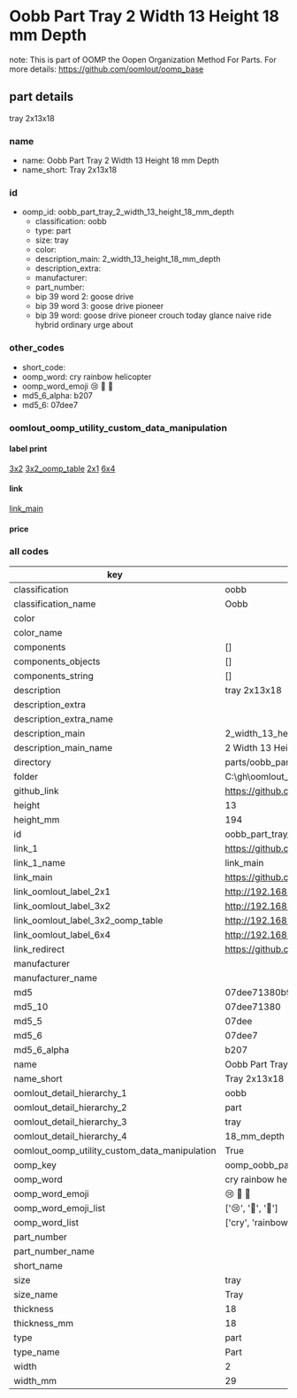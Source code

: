 # Oobb Part Tray 2 Width 13 Height 18 mm Depth  

note: This is part of OOMP the Oopen Organization Method For Parts. For more details: https://github.com/oomlout/oomp_base

##  part details
  



tray 2x13x18



### name
* name: Oobb Part Tray 2 Width 13 Height 18 mm Depth
* name_short: Tray 2x13x18 
### id
* oomp_id: oobb_part_tray_2_width_13_height_18_mm_depth
  * classification: oobb
  * type: part
  * size: tray
  * color: 
  * description_main: 2_width_13_height_18_mm_depth
  * description_extra: 
  * manufacturer: 
  * part_number: 
  * bip 39 word 2: goose drive
  * bip 39 word 3: goose drive pioneer
  * bip 39 word: goose drive pioneer crouch today glance naive ride hybrid ordinary urge about

### other_codes
* short_code: 
* oomp_word: cry rainbow helicopter
* oomp_word_emoji :cry: :rainbow: :helicopter:
* md5_6_alpha: b207
* md5_6: 07dee7






### oomlout_oomp_utility_custom_data_manipulation
#### label print
[3x2](http://192.168.1.245:1112/?label=oomp%20b207)
[3x2_oomp_table](http://192.168.1.108:1112/?label=oomp%20b207)
[2x1](http://192.168.1.242:1112/?label=oomp%20b207)
[6x4](http://192.168.1.55:1112/?label=oomp%20b207)    

#### link

[link_main](https://github.com/oomlout/oomlout_oobb_version_4_generated_parts/tree/main/navigation_oomp/oobb/part/tray/2_width_13_height_18_mm_depth/part)                              

#### price







### all codes 
| key | value |  
| --- | --- |  
| classification | oobb |  
| classification_name | Oobb |  
| color |  |  
| color_name |  |  
| components | [] |  
| components_objects | [] |  
| components_string | [] |  
| description | tray 2x13x18 |  
| description_extra |  |  
| description_extra_name |  |  
| description_main | 2_width_13_height_18_mm_depth |  
| description_main_name | 2 Width 13 Height 18 mm Depth |  
| directory | parts/oobb_part_tray_2_width_13_height_18_mm_depth |  
| folder | C:\gh\oomlout_oobb_version_4_generated_parts\parts\oobb_part_tray_2_width_13_height_18_mm_depth |  
| github_link | https://github.com/oomlout/oomlout_oomp_part_src/tree/main/parts/oobb_part_tray_2_width_13_height_18_mm_depth |  
| height | 13 |  
| height_mm | 194 |  
| id | oobb_part_tray_2_width_13_height_18_mm_depth |  
| link_1 | https://github.com/oomlout/oomlout_oobb_version_4_generated_parts/tree/main/navigation_oomp/oobb/part/tray/2_width_13_height_18_mm_depth/part |  
| link_1_name | link_main |  
| link_main | https://github.com/oomlout/oomlout_oobb_version_4_generated_parts/tree/main/navigation_oomp/oobb/part/tray/2_width_13_height_18_mm_depth/part |  
| link_oomlout_label_2x1 | http://192.168.1.242:1112/?label=oomp%20b207 |  
| link_oomlout_label_3x2 | http://192.168.1.245:1112/?label=oomp%20b207 |  
| link_oomlout_label_3x2_oomp_table | http://192.168.1.108:1112/?label=oomp%20b207 |  
| link_oomlout_label_6x4 | http://192.168.1.55:1112/?label=oomp%20b207 |  
| link_redirect | https://github.com/oomlout/oomlout_oobb_version_4_generated_parts/tree/main/parts/oobb_tray_02_13_18 |  
| manufacturer |  |  
| manufacturer_name |  |  
| md5 | 07dee71380b972558af1a3434a50d324 |  
| md5_10 | 07dee71380 |  
| md5_5 | 07dee |  
| md5_6 | 07dee7 |  
| md5_6_alpha | b207 |  
| name | Oobb Part Tray 2 Width 13 Height 18 mm Depth |  
| name_short | Tray 2x13x18  |  
| oomlout_detail_hierarchy_1 | oobb |  
| oomlout_detail_hierarchy_2 | part |  
| oomlout_detail_hierarchy_3 | tray |  
| oomlout_detail_hierarchy_4 | 18_mm_depth |  
| oomlout_oomp_utility_custom_data_manipulation | True |  
| oomp_key | oomp_oobb_part_tray_2_width_13_height_18_mm_depth |  
| oomp_word | cry rainbow helicopter |  
| oomp_word_emoji | :cry: :rainbow: :helicopter: |  
| oomp_word_emoji_list | [':cry:', ':rainbow:', ':helicopter:'] |  
| oomp_word_list | ['cry', 'rainbow', 'helicopter'] |  
| part_number |  |  
| part_number_name |  |  
| short_name |  |  
| size | tray |  
| size_name | Tray |  
| thickness | 18 |  
| thickness_mm | 18 |  
| type | part |  
| type_name | Part |  
| width | 2 |  
| width_mm | 29 |  
